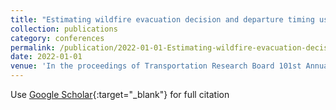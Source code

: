 ```yaml
---
title: "Estimating wildfire evacuation decision and departure timing using massive GPS data"
collection: publications
category: conferences
permalink: /publication/2022-01-01-Estimating-wildfire-evacuation-decision-and-departure-timing-using-massive-GPS-data
date: 2022-01-01
venue: 'In the proceedings of Transportation Research Board 101st Annual Meeting'
---
```

Use [Google Scholar](https://scholar.google.com/scholar?q=Estimating+wildfire+evacuation+decision+and+departure+timing+using+massive+GPS+data){:target="_blank"} for full citation